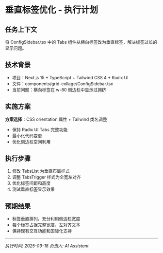 # 垂直标签优化 - 执行计划

## 任务上下文
将 ConfigSidebar.tsx 中的 Tabs 组件从横向标签改为垂直标签，解决标签过长的显示问题。

## 技术背景
- 项目：Next.js 15 + TypeScript + Tailwind CSS 4 + Radix UI
- 文件：components/grid-collage/ConfigSidebar.tsx
- 当前问题：横向标签在 w-80 侧边栏中显示过拥挤

## 实施方案
**方案选择**：CSS orientation 属性 + Tailwind 类名调整
- 保持 Radix UI Tabs 完整功能
- 最小化代码变更
- 优化侧边栏空间利用

## 执行步骤
1. 修改 TabsList 为垂直布局样式
2. 调整 TabsTrigger 样式为全宽左对齐
3. 优化标签间距和高度
4. 测试垂直标签显示效果

## 预期结果
- 标签垂直排列，充分利用侧边栏宽度
- 每个标签占据完整宽度，左对齐文本
- 保持现有交互功能和国际化支持

---
*执行时间: 2025-09-18*
*负责人: AI Assistant*